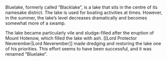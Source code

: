 Bluelake, formerly called “Blacklake”, is a lake that sits in the centre of its namesake district. The lake is used for boating activities at times. However, in the summer, the lake’s level decreases dramatically and becomes somewhat more of a swamp. 

The lake became particularly vile and sludge-filled after the eruption of Mount Hotenow, which filled the lake with ash. [[Lord Protector Neverember|Lord Neverember]] made dredging and restoring the lake one of his priorities. This effort seems to have been successful, and it was renamed “Bluelake”.